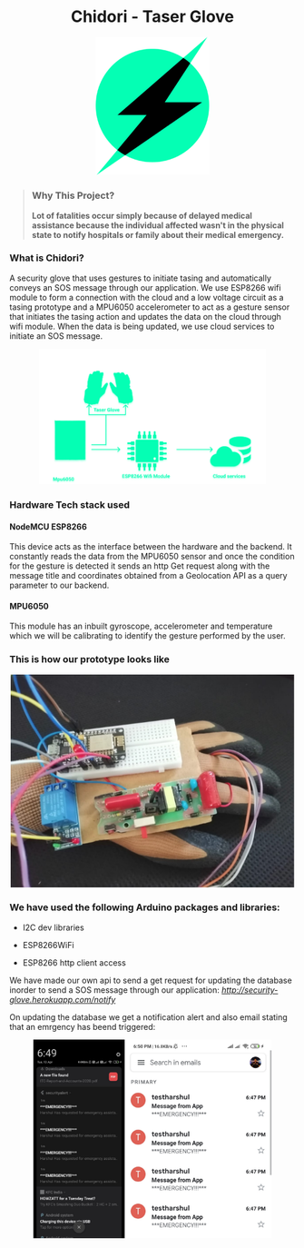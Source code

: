 <h1 align="center"> Chidori - Taser Glove </h1>

<p align="center">
  <img width="200" src="https://github.com/Shakthi-Dhar/Chidori-TaserGlove/blob/main/assets/Icon.png" alt="Icon">
</p>

>__<h3>Why This Project?</h3>
Lot of fatalities occur simply because of delayed medical assistance because the individual affected wasn't in the physical state to notify hospitals or family about their medical emergency.__

<h3>What is Chidori?</h3>
A security glove that uses gestures to initiate tasing and automatically conveys an SOS message through our application. We use ESP8266 wifi module to form a connection with the cloud and a low voltage circuit as a tasing prototype and a MPU6050 accelerometer to act as a gesture sensor that initiates the tasing action and updates the data on the cloud through wifi module. When the data is being updated, we use cloud services to initiate an SOS message.

<p align="center">
  <img width="400" src="https://github.com/Shakthi-Dhar/Chidori-TaserGlove/blob/main/assets/flow%20chart.png" alt="Flow chart">
</p>

<h3>Hardware Tech stack used</h3>
<h4>NodeMCU ESP8266</h4>
This device acts as the interface between the hardware and the backend. It constantly
reads the data from the MPU6050 sensor and once the condition for the gesture is
detected it sends an http Get request along with the message title and coordinates
obtained from a Geolocation API as a query parameter to our backend.

<h4>MPU6050</h4>
This module has an inbuilt gyroscope, accelerometer and temperature which we will be
calibrating to identify the gesture performed by the user.

<h3>This is how our prototype looks like</h3>
<p align="center">
  <img width="500" src="https://github.com/Shakthi-Dhar/Chidori-TaserGlove/blob/main/assets/circuit.png" alt="Hardware">
</p>

<h3>We have used the following Arduino packages and libraries:</h3>

- I2C dev libraries

- ESP8266WiFi 

- ESP8266 http client access

We have made our own api to send a get request for updating the database inorder to send a SOS message through our application: <i>http://security-glove.herokuapp.com/notify</i>

On updating the database we get a notification alert and also email stating that an emrgency has beend triggered:
<p align="center">
  <img height="350" src="https://github.com/Shakthi-Dhar/Chidori-TaserGlove/blob/main/assets/notif.jfif" alt="Notif"><img height="350" src="https://github.com/Shakthi-Dhar/Chidori-TaserGlove/blob/main/assets/mail.jfif" alt="Mail">
</p>
